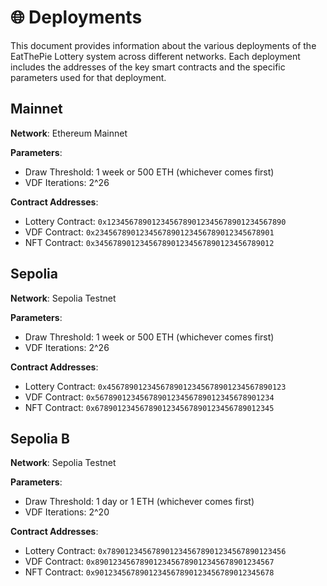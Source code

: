 # 🌐 Deployments

This document provides information about the various deployments of the EatThePie Lottery system across different networks. Each deployment includes the addresses of the key smart contracts and the specific parameters used for that deployment.

## Mainnet

**Network**: Ethereum Mainnet

**Parameters**:

- Draw Threshold: 1 week or 500 ETH (whichever comes first)
- VDF Iterations: 2^26

**Contract Addresses**:

- Lottery Contract: `0x1234567890123456789012345678901234567890`
- VDF Contract: `0x2345678901234567890123456789012345678901`
- NFT Contract: `0x3456789012345678901234567890123456789012`

## Sepolia

**Network**: Sepolia Testnet

**Parameters**:

- Draw Threshold: 1 week or 500 ETH (whichever comes first)
- VDF Iterations: 2^26

**Contract Addresses**:

- Lottery Contract: `0x4567890123456789012345678901234567890123`
- VDF Contract: `0x5678901234567890123456789012345678901234`
- NFT Contract: `0x6789012345678901234567890123456789012345`

## Sepolia B

**Network**: Sepolia Testnet

**Parameters**:

- Draw Threshold: 1 day or 1 ETH (whichever comes first)
- VDF Iterations: 2^20

**Contract Addresses**:

- Lottery Contract: `0x7890123456789012345678901234567890123456`
- VDF Contract: `0x8901234567890123456789012345678901234567`
- NFT Contract: `0x9012345678901234567890123456789012345678`
